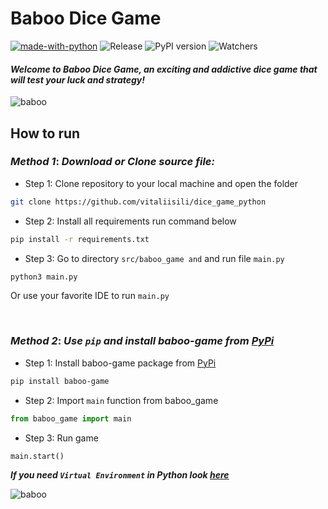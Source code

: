 # Baboo Dice Game

[![made-with-python](https://img.shields.io/badge/Made%20with-Python-1f425f.svg)](https://www.python.org/)
![Release](https://img.shields.io/github/v/release/vitaliisili/dice_game_python)
![PyPI version](https://img.shields.io/pypi/v/baboo-game)
![Watchers](https://img.shields.io/github/watchers/vitaliisili/dice_game_python?style=social)

#### *Welcome to Baboo Dice Game, an exciting and addictive dice game that will test your luck and strategy!* 

![baboo](https://lh3.googleusercontent.com/pw/AJFCJaWOlNjWnEZ6Lcp7Z8AE3YGCv1CaVTXDX-9VXJxfnNVw_Qljmyfhx-khr0Shs1wI2oESp3tbQ8dmKpcmOHViL-OoKLZE10lQ1qUbnz7cikdgstf7bFq7fds7V1WK7DTMOjJejmubcV0MMieJMfxASOtl=w577-h433-s-no)


## How to run
### ***Method 1***:  *Download or Clone source file:*
- Step 1: Clone repository to your local machine and open the folder
```bash
git clone https://github.com/vitaliisili/dice_game_python
```

- Step 2: Install all requirements run command below
```bash
pip install -r requirements.txt
```

- Step 3: Go to directory `src/baboo_game and` and run file `main.py`
```bash
python3 main.py
```
Or use your favorite IDE to run `main.py`
&nbsp;

&nbsp;
### ***Method 2***:  *Use `pip` and install baboo-game from [PyPi]('https://pypi.org/project/baboo-game/)*
- Step 1: Install baboo-game package from [PyPi]('https://pypi.org/project/baboo-game/)
```bash
pip install baboo-game 
```

- Step 2: Import `main` function from baboo_game
```python
from baboo_game import main
```

- Step 3: Run game
```python
main.start()
```
***If you need `Virtual Environment` in Python look [here](https://www.freecodecamp.org/news/how-to-setup-virtual-environments-in-python/)***

![baboo](https://lh3.googleusercontent.com/X7hyBNThwuGC8wtWoppQGLgBvrI_AU0f3iQVFhDCQKEEQkgu6mBQBWk-nhkMr3B93irG-irKeCyI0nGTB45Om9y0-ggG9OfUK8J09wThBaywgFzrAJjIJuz2BCQZMJwM6XWMDoT0RCB_c2V5GOHh86io2UkA_uHQotaJjaBTnHCcLFmlNaqc4_pZeWLPqfjHgqPMIbbaU3tRMqdY1p4eWipxRz-AoditSV3NQ3vuBCL0-PwZNP0_M5oXjfYNqmcrcomtjcJUtelpHVCuxdhDymyxL_FnW_P-OrbrM56r7dOsXlwxX2JIQbov0dhODjoA4wh6LSZATjlWlTOS_7Qp6RqKdZ3fPSOITFjShcxLNHA0P3vCN0j61FAVqyQ6tr9qDO5H7Y67kpMuyE0MJ281F79XIi43uohz_gk_7aXEP8WcoyfLKF2gTAJsRypIU7UUNdfHnnYzpEVcSsxXN81N2gPzA2wIJE6NEX91CxrAT7ZqcDelUuOSBJoK8fOOYaAcOZq4LK8gSyW7sCwqfyk677_FIBkh-uW84Z_7F2WMQSqzzZ4ieFLKoLo-C8V41-f9_hElxfzfw5nGWTkAZ4qtpchPjnLESt6uj_ZShAZqtLXRONi1zNoosj8nA1qxbaIBpPSjtFpapKhdf1q6PX91GT1dh0FffrBarX0pvUo3HCZNlTQCE15sD6i1egS-FGfTrRHYorx-R5rqa_TFLMZ6WynRyEC3zkjkdt39HsQL0Ved4SNQ9Chyd1mfRF9Dc9c887OAMULniI3Q2mBCOHKt0lKr0-qGbvIFFAwo7zklNrZxAOVoVR4i64Uzqd13e8abWbuPA_Tx1xRUiyRXP3zz1XAHM9r3VrwWEruJFxtS6qMXZsCXrEBSgDdBcQ780TaDdDTOuiCln_P2-hoSRAzpaOppcMVMjP_OPfs5bm0ZVWs0JbZAYAPIpHn4xPTnPlvy5o_JIX25unGeWSGnBweU=w800-h600-s-no?authuser=0)